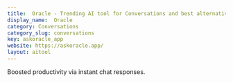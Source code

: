 ```yaml
---
title:  Oracle - Trending AI tool for Conversations and best alternatives
display_name:  Oracle
category: Conversations
category_slug: conversations
key: askoracle_app
website: https://askoracle.app/
layout: aitool
---
```


Boosted productivity via instant chat responses.
